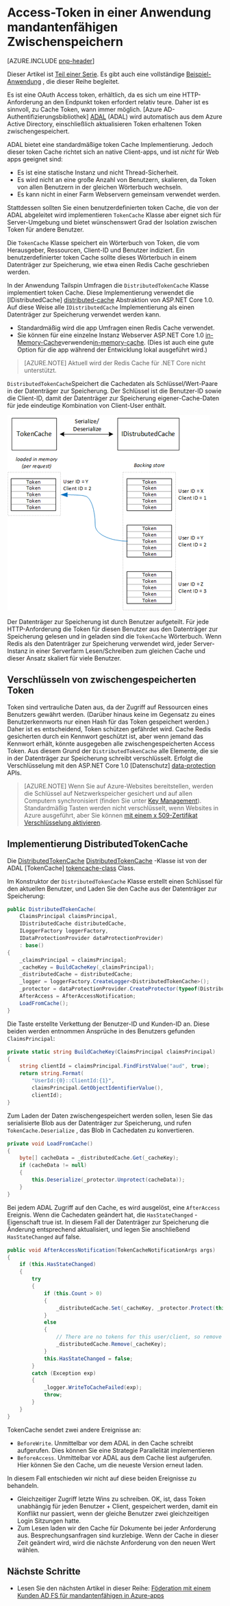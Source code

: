 <properties
   pageTitle="Access-Token in einer Anwendung mandantenfähigen Zwischenspeichern | Microsoft Azure"
   description="Zwischenspeichern von Access Token zum Aufrufen der Back-End-Web-API verwendet"
   services=""
   documentationCenter="na"
   authors="MikeWasson"
   manager="roshar"
   editor=""
   tags=""/>

<tags
   ms.service="guidance"
   ms.devlang="dotnet"
   ms.topic="article"
   ms.tgt_pltfrm="na"
   ms.workload="na"
   ms.date="02/16/2016"
   ms.author="mwasson"/>


# <a name="caching-access-tokens-in-a-multitenant-application"></a>Access-Token in einer Anwendung mandantenfähigen Zwischenspeichern

[AZURE.INCLUDE [pnp-header](../../includes/guidance-pnp-header-include.md)]

Dieser Artikel ist [Teil einer Serie]. Es gibt auch eine vollständige [Beispiel-Anwendung] , die dieser Reihe begleitet.

Es ist eine OAuth Access token, erhältlich, da es sich um eine HTTP-Anforderung an den Endpunkt token erfordert relativ teure. Daher ist es sinnvoll, zu Cache Token, wann immer möglich. [Azure AD-Authentifizierungsbibliothek] [ ADAL] (ADAL) wird automatisch aus dem Azure Active Directory, einschließlich aktualisieren Token erhaltenen Token zwischengespeichert.

ADAL bietet eine standardmäßige token Cache Implementierung. Jedoch dieser token Cache richtet sich an native Client-apps, und ist _nicht_ für Web apps geeignet sind:

-   Es ist eine statische Instanz und nicht Thread-Sicherheit.
-   Es wird nicht an eine große Anzahl von Benutzern, skalieren, da Token von allen Benutzern in der gleichen Wörterbuch wechseln.
-   Es kann nicht in einer Farm Webservern gemeinsam verwendet werden.

Stattdessen sollten Sie einen benutzerdefinierten token Cache, die von der ADAL abgeleitet wird implementieren `TokenCache` Klasse aber eignet sich für Server-Umgebung und bietet wünschenswert Grad der Isolation zwischen Token für andere Benutzer.

Die `TokenCache` Klasse speichert ein Wörterbuch von Token, die vom Herausgeber, Ressourcen, Client-ID und Benutzer indiziert. Ein benutzerdefinierter token Cache sollte dieses Wörterbuch in einem Datenträger zur Speicherung, wie etwa einen Redis Cache geschrieben werden.

In der Anwendung Tailspin Umfragen die `DistributedTokenCache` Klasse implementiert token Cache. Diese Implementierung verwendet die [IDistributedCache] [ distributed-cache] Abstraktion von ASP.NET Core 1.0. Auf diese Weise alle `IDistributedCache` Implementierung als einen Datenträger zur Speicherung verwendet werden kann.

-   Standardmäßig wird die app Umfragen einen Redis Cache verwendet.
-   Sie können für eine einzelne Instanz Webserver ASP.NET Core 1.0 [in-Memory-Cache]verwenden[in-memory-cache]. (Dies ist auch eine gute Option für die app während der Entwicklung lokal ausgeführt wird.)

> [AZURE.NOTE] Aktuell wird der Redis Cache für .NET Core nicht unterstützt.

`DistributedTokenCache`Speichert die Cachedaten als Schlüssel/Wert-Paare in der Datenträger zur Speicherung. Der Schlüssel ist die Benutzer-ID sowie die Client-ID, damit der Datenträger zur Speicherung eigener-Cache-Daten für jede eindeutige Kombination von Client-User enthält.

![Token cache](media/guidance-multitenant-identity/token-cache.png)

Der Datenträger zur Speicherung ist durch Benutzer aufgeteilt. Für jede HTTP-Anforderung die Token für diesen Benutzer aus den Datenträger zur Speicherung gelesen und in geladen sind die `TokenCache` Wörterbuch. Wenn Redis als den Datenträger zur Speicherung verwendet wird, jeder Server-Instanz in einer Serverfarm Lesen/Schreiben zum gleichen Cache und dieser Ansatz skaliert für viele Benutzer.

## <a name="encrypting-cached-tokens"></a>Verschlüsseln von zwischengespeicherten Token

Token sind vertrauliche Daten aus, da der Zugriff auf Ressourcen eines Benutzers gewährt werden. (Darüber hinaus keine im Gegensatz zu eines Benutzerkennworts nur einen Hash für das Token gespeichert werden.) Daher ist es entscheidend, Token schützen gefährdet wird. Cache Redis gesicherten durch ein Kennwort geschützt ist, aber wenn jemand das Kennwort erhält, könnte ausgegeben alle zwischengespeicherten Access Token. Aus diesem Grund der `DistributedTokenCache` alle Elemente, die sie in der Datenträger zur Speicherung schreibt verschlüsselt. Erfolgt die Verschlüsselung mit den ASP.NET Core 1.0 [Datenschutz] [ data-protection] APIs.

> [AZURE.NOTE] Wenn Sie auf Azure-Websites bereitstellen, werden die Schlüssel auf Netzwerkspeicher gesichert und auf allen Computern synchronisiert (finden Sie unter [Key Management][key-management]). Standardmäßig Tasten werden nicht verschlüsselt, wenn Websites in Azure ausgeführt, aber Sie können [mit einem x 509-Zertifikat Verschlüsselung aktivieren][x509-cert-encryption].


## <a name="distributedtokencache-implementation"></a>Implementierung DistributedTokenCache

Die [DistributedTokenCache] [ DistributedTokenCache] -Klasse ist von der ADAL [TokenCache] [ tokencache-class] Class.

Im Konstruktor der `DistributedTokenCache` Klasse erstellt einen Schlüssel für den aktuellen Benutzer, und Laden Sie den Cache aus der Datenträger zur Speicherung:

```csharp
public DistributedTokenCache(
    ClaimsPrincipal claimsPrincipal,
    IDistributedCache distributedCache,
    ILoggerFactory loggerFactory,
    IDataProtectionProvider dataProtectionProvider)
    : base()
{
    _claimsPrincipal = claimsPrincipal;
    _cacheKey = BuildCacheKey(_claimsPrincipal);
    _distributedCache = distributedCache;
    _logger = loggerFactory.CreateLogger<DistributedTokenCache>();
    _protector = dataProtectionProvider.CreateProtector(typeof(DistributedTokenCache).FullName);
    AfterAccess = AfterAccessNotification;
    LoadFromCache();
}
```

Die Taste erstellte Verkettung der Benutzer-ID und Kunden-ID an. Diese beiden werden entnommen Ansprüche in des Benutzers gefunden `ClaimsPrincipal`:

```csharp
private static string BuildCacheKey(ClaimsPrincipal claimsPrincipal)
{
    string clientId = claimsPrincipal.FindFirstValue("aud", true);
    return string.Format(
        "UserId:{0}::ClientId:{1}",
        claimsPrincipal.GetObjectIdentifierValue(),
        clientId);
}
```

Zum Laden der Daten zwischengespeichert werden sollen, lesen Sie das serialisierte Blob aus der Datenträger zur Speicherung, und rufen `TokenCache.Deserialize` , das Blob in Cachedaten zu konvertieren.

```csharp
private void LoadFromCache()
{
    byte[] cacheData = _distributedCache.Get(_cacheKey);
    if (cacheData != null)
    {
        this.Deserialize(_protector.Unprotect(cacheData));
    }
}
```

Bei jedem ADAL Zugriff auf den Cache, es wird ausgelöst, eine `AfterAccess` Ereignis. Wenn die Cachedaten geändert hat, die `HasStateChanged` -Eigenschaft true ist. In diesem Fall der Datenträger zur Speicherung die Änderung entsprechend aktualisiert, und legen Sie anschließend `HasStateChanged` auf false.

```csharp
public void AfterAccessNotification(TokenCacheNotificationArgs args)
{
    if (this.HasStateChanged)
    {
        try
        {
            if (this.Count > 0)
            {
                _distributedCache.Set(_cacheKey, _protector.Protect(this.Serialize()));
            }
            else
            {
                // There are no tokens for this user/client, so remove the item from the cache.
                _distributedCache.Remove(_cacheKey);
            }
            this.HasStateChanged = false;
        }
        catch (Exception exp)
        {
            _logger.WriteToCacheFailed(exp);
            throw;
        }
    }
}
```

TokenCache sendet zwei andere Ereignisse an:

- `BeforeWrite`. Unmittelbar vor dem ADAL in den Cache schreibt aufgerufen. Dies können Sie eine Strategie Parallelität implementieren
- `BeforeAccess`. Unmittelbar vor ADAL aus dem Cache liest aufgerufen. Hier können Sie den Cache, um die neueste Version erneut laden.

In diesem Fall entschieden wir nicht auf diese beiden Ereignisse zu behandeln.

- Gleichzeitiger Zugriff letzte Wins zu schreiben. OK, ist, dass Token unabhängig für jeden Benutzer + Client, gespeichert werden, damit ein Konflikt nur passiert, wenn der gleiche Benutzer zwei gleichzeitigen Login Sitzungen hatte.
- Zum Lesen laden wir den Cache für Dokumente bei jeder Anforderung aus. Besprechungsanfragen sind kurzlebige. Wenn der Cache in dieser Zeit geändert wird, wird die nächste Anforderung von den neuen Wert wählen.

## <a name="next-steps"></a>Nächste Schritte

- Lesen Sie den nächsten Artikel in dieser Reihe: [Föderation mit einem Kunden AD FS für mandantenfähigen in Azure-apps][adfs]

<!-- links -->
[ADAL]: https://msdn.microsoft.com/library/azure/jj573266.aspx
[adfs]: guidance-multitenant-identity-adfs.md
[data-protection]: https://docs.asp.net/en/latest/security/data-protection/index.html
[distributed-cache]: https://docs.asp.net/en/latest/fundamentals/distributed-cache.html
[DistributedTokenCache]: https://github.com/Azure-Samples/guidance-identity-management-for-multitenant-apps/blob/master/src/Tailspin.Surveys.TokenStorage/DistributedTokenCache.cs
[key-management]: https://docs.asp.net/en/latest/security/data-protection/configuration/default-settings.html
[in-memory-cache]: https://docs.asp.net/en/latest/fundamentals/caching.html
[tokencache-class]: https://msdn.microsoft.com/library/azure/microsoft.identitymodel.clients.activedirectory.tokencache.aspx
[x509-cert-encryption]: https://docs.asp.net/en/latest/security/data-protection/implementation/key-encryption-at-rest.html#x-509-certificate
[Teil einer Serie]: guidance-multitenant-identity.md
[Beispiel-Anwendung]: https://github.com/Azure-Samples/guidance-identity-management-for-multitenant-apps
